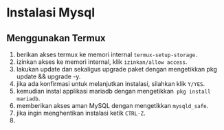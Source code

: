 # Instalasi Mysql


## Menggunakan Termux
1. berikan akses termux ke memori internal `termux-setup-storage.`
2. izinkan akses ke memori internal, klik
   `izinkan/allow access`.
3. lakukan update dan sekaligus upgrade paket dengan mengetikkan pkg update && upgrade -y.
4. jika ada konfirmasi untuk melanjutkan instalasi, silahkan klik `Y/YES`.
5. kemudian instal applikasi mariadb dengan mengetikkan` pkg install mariadb`.
6. memberikan akses aman MySQL dengan mengetikkan `mysqld_safe`.
7. jika ingin menghentikan instalasi ketik `CTRL-Z`.
8. 
